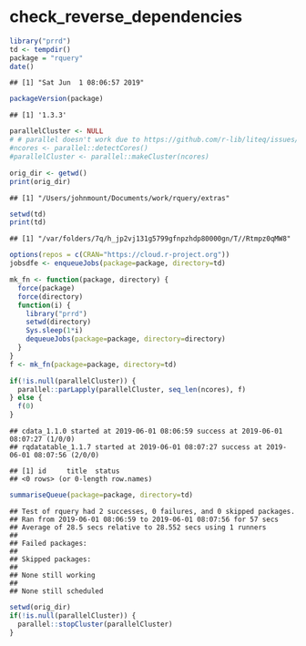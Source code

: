 check\_reverse\_dependencies
================

``` r
library("prrd")
td <- tempdir()
package = "rquery"
date()
```

    ## [1] "Sat Jun  1 08:06:57 2019"

``` r
packageVersion(package)
```

    ## [1] '1.3.3'

``` r
parallelCluster <- NULL
# # parallel doesn't work due to https://github.com/r-lib/liteq/issues/22
#ncores <- parallel::detectCores()
#parallelCluster <- parallel::makeCluster(ncores)

orig_dir <- getwd()
print(orig_dir)
```

    ## [1] "/Users/johnmount/Documents/work/rquery/extras"

``` r
setwd(td)
print(td)
```

    ## [1] "/var/folders/7q/h_jp2vj131g5799gfnpzhdp80000gn/T//Rtmpz0qMW8"

``` r
options(repos = c(CRAN="https://cloud.r-project.org"))
jobsdfe <- enqueueJobs(package=package, directory=td)

mk_fn <- function(package, directory) {
  force(package)
  force(directory)
  function(i) {
    library("prrd")
    setwd(directory)
    Sys.sleep(1*i)
    dequeueJobs(package=package, directory=directory)
  }
}
f <- mk_fn(package=package, directory=td)

if(!is.null(parallelCluster)) {
  parallel::parLapply(parallelCluster, seq_len(ncores), f)
} else {
  f(0)
}
```

    ## cdata_1.1.0 started at 2019-06-01 08:06:59 success at 2019-06-01 08:07:27 (1/0/0) 
    ## rqdatatable_1.1.7 started at 2019-06-01 08:07:27 success at 2019-06-01 08:07:56 (2/0/0)

    ## [1] id     title  status
    ## <0 rows> (or 0-length row.names)

``` r
summariseQueue(package=package, directory=td)
```

    ## Test of rquery had 2 successes, 0 failures, and 0 skipped packages. 
    ## Ran from 2019-06-01 08:06:59 to 2019-06-01 08:07:56 for 57 secs 
    ## Average of 28.5 secs relative to 28.552 secs using 1 runners
    ## 
    ## Failed packages:   
    ## 
    ## Skipped packages:   
    ## 
    ## None still working
    ## 
    ## None still scheduled

``` r
setwd(orig_dir)
if(!is.null(parallelCluster)) {
  parallel::stopCluster(parallelCluster)
}
```
